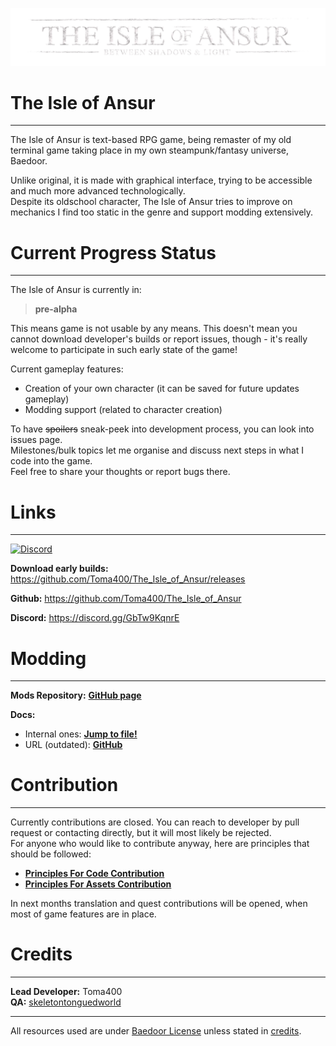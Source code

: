 ![](themes/ansur/assets/ioa_logo.png)

# The Isle of Ansur

---
The Isle of Ansur is text-based RPG game, being remaster of my old terminal game taking place
in my own steampunk/fantasy universe, Baedoor.

Unlike original, it is made with graphical interface, trying to be accessible and much
more advanced technologically.  
Despite its oldschool character, The Isle of Ansur tries to improve on mechanics I find
too static in the genre and support modding extensively.

# Current Progress Status

---
The Isle of Ansur is currently in:

> **pre-alpha** 

This means game is not usable by any means. This doesn't mean you cannot download
developer's builds or report issues, though - it's really welcome to participate in
such early state of the game!

Current gameplay features:
- Creation of your own character (it can be saved for future updates gameplay)
- Modding support (related to character creation)

To have ~~spoilers~~ sneak-peek into development process, you can look into issues page.  
Milestones/bulk topics let me organise and discuss next steps in what I code into the game.  
Feel free to share your thoughts or report bugs there.

# Links

---
[![Discord](https://img.shields.io/badge/Discord-Join%20our%20server!-7289da.svg?longCache=true&style=for-the-badge)](https://discord.gg/GbTw9KqnrE)

**Download early builds:** https://github.com/Toma400/The_Isle_of_Ansur/releases

**Github:** https://github.com/Toma400/The_Isle_of_Ansur

**Discord:** https://discord.gg/GbTw9KqnrE

# Modding

---
**Mods Repository:** [**GitHub page**](https://github.com/Toma400/Isle_of_Ansur_Mods_Repository/blob/library/Modlist.md)

**Docs:**
- Internal ones: [**Jump to file!**](modding_guide.pdf)
- URL (outdated): [**GitHub**](https://github.com/Toma400/The_Isle_of_Ansur/wiki/Main-Mod-Types)

# Contribution

---
Currently contributions are closed. You can reach to developer by pull request or contacting
directly, but it will most likely be rejected.  
For anyone who would like to contribute anyway, here are principles that should be followed:

- **[Principles For Code Contribution](https://github.com/Toma400/The_Isle_of_Ansur/wiki/Code-Contribution-Principles)**  
- **[Principles For Assets Contribution](https://github.com/Toma400/The_Isle_of_Ansur/wiki/Assets-Contribution-Principles)**

In next months translation and quest contributions will be opened, when most of game features
are in place.

# Credits

---
**Lead Developer:** Toma400  
**QA:** [skeletontonguedworld](https://github.com/skeletontonguedworld)

---
All resources used are under [Baedoor License](license) unless stated in [credits](credits.md).